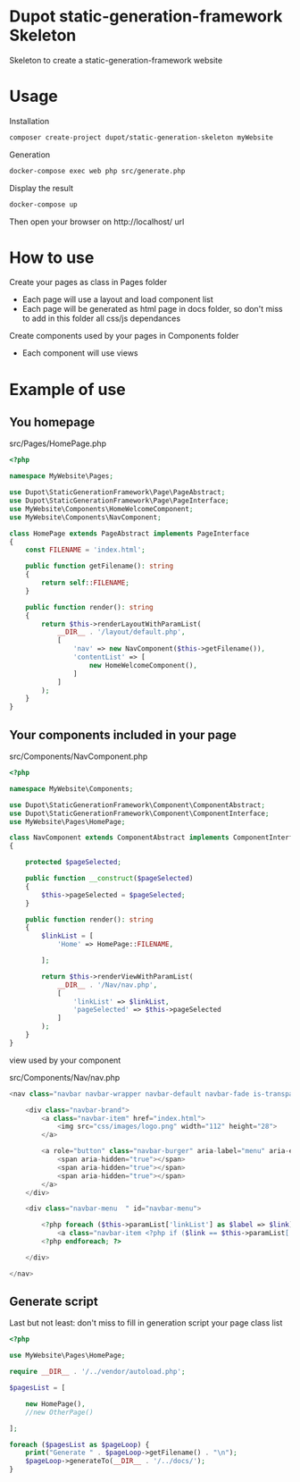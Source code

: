 # Dupot static-generation-framework Skeleton

Skeleton to create a static-generation-framework website

# Usage

Installation

```bash
composer create-project dupot/static-generation-skeleton myWebsite
```

Generation

```bash
docker-compose exec web php src/generate.php
```

Display the result

```bash
docker-compose up
```

Then open your browser on http://localhost/ url

# How to use

Create your pages as class in Pages folder

- Each page will use a layout and load component list
- Each page will be generated as html page in docs folder, so don't miss to add in this folder all css/js dependances

Create components used by your pages in Components folder

- Each component will use views

# Example of use

## You homepage

src/Pages/HomePage.php

```php
<?php

namespace MyWebsite\Pages;

use Dupot\StaticGenerationFramework\Page\PageAbstract;
use Dupot\StaticGenerationFramework\Page\PageInterface;
use MyWebsite\Components\HomeWelcomeComponent;
use MyWebsite\Components\NavComponent;

class HomePage extends PageAbstract implements PageInterface
{
    const FILENAME = 'index.html';

    public function getFilename(): string
    {
        return self::FILENAME;
    }

    public function render(): string
    {
        return $this->renderLayoutWithParamList(
            __DIR__ . '/layout/default.php',
            [
                'nav' => new NavComponent($this->getFilename()),
                'contentList' => [
                    new HomeWelcomeComponent(),
                ]
            ]
        );
    }
}

```

## Your components included in your page

src/Components/NavComponent.php

```php
<?php

namespace MyWebsite\Components;

use Dupot\StaticGenerationFramework\Component\ComponentAbstract;
use Dupot\StaticGenerationFramework\Component\ComponentInterface;
use MyWebsite\Pages\HomePage;

class NavComponent extends ComponentAbstract implements ComponentInterface
{

    protected $pageSelected;

    public function __construct($pageSelected)
    {
        $this->pageSelected = $pageSelected;
    }

    public function render(): string
    {
        $linkList = [
            'Home' => HomePage::FILENAME,

        ];

        return $this->renderViewWithParamList(
            __DIR__ . '/Nav/nav.php',
            [
                'linkList' => $linkList,
                'pageSelected' => $this->pageSelected
            ]
        );
    }
}

```

view used by your component

src/Components/Nav/nav.php

```php
<nav class="navbar navbar-wrapper navbar-default navbar-fade is-transparent" role="navigation" aria-label="main navigation">

    <div class="navbar-brand">
        <a class="navbar-item" href="index.html">
            <img src="css/images/logo.png" width="112" height="28">
        </a>

        <a role="button" class="navbar-burger" aria-label="menu" aria-expanded="false" data-target="navbar-menu">
            <span aria-hidden="true"></span>
            <span aria-hidden="true"></span>
            <span aria-hidden="true"></span>
        </a>
    </div>

    <div class="navbar-menu  " id="navbar-menu">

        <?php foreach ($this->paramList['linkList'] as $label => $link) : ?>
            <a class="navbar-item <?php if ($link == $this->paramList['pageSelected']) : ?>is-active<?php endif; ?>" href="<?php echo $link ?>"><?php echo $label ?></a>
        <?php endforeach; ?>

    </div>

</nav>
```

## Generate script

Last but not least: don't miss to fill in generation script your page class list

```php
<?php

use MyWebsite\Pages\HomePage;

require __DIR__ . '/../vendor/autoload.php';

$pagesList = [

    new HomePage(),
    //new OtherPage()

];

foreach ($pagesList as $pageLoop) {
    print("Generate " . $pageLoop->getFilename() . "\n");
    $pageLoop->generateTo(__DIR__ . '/../docs/');
}

```
